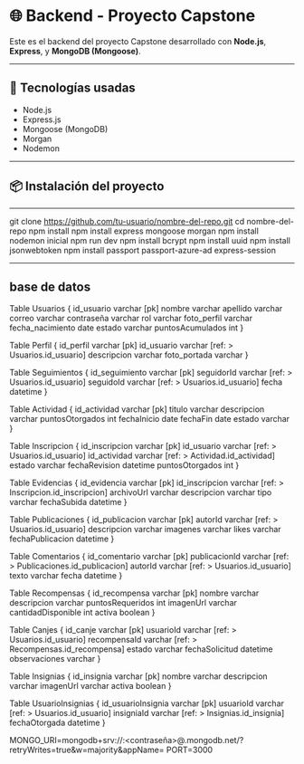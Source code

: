 # 🌐 Backend - Proyecto Capstone

Este es el backend del proyecto Capstone desarrollado con **Node.js**, **Express**, y **MongoDB (Mongoose)**.

---

## 🚀 Tecnologías usadas

- Node.js  
- Express.js  
- Mongoose (MongoDB)  
- Morgan  
- Nodemon  

---

## 📦 Instalación del proyecto

---
git clone https://github.com/tu-usuario/nombre-del-repo.git
cd nombre-del-repo
npm install
npm install express mongoose morgan
npm install nodemon
inicial npm run dev
npm install bcrypt
npm install uuid
npm install jsonwebtoken
npm install passport passport-azure-ad express-session




---

## base de datos


Table Usuarios {
  id_usuario varchar [pk]
  nombre varchar
  apellido varchar
  correo varchar
  contraseña varchar
  rol varchar
  foto_perfil varchar
  fecha_nacimiento date
  estado varchar
  puntosAcumulados int
}

Table Perfil {
  id_perfil varchar [pk]
  id_usuario varchar [ref: > Usuarios.id_usuario]
  descripcion varchar
  foto_portada varchar
}

Table Seguimientos {
  id_seguimiento varchar [pk]
  seguidorId varchar [ref: > Usuarios.id_usuario]
  seguidoId varchar [ref: > Usuarios.id_usuario]
  fecha datetime
}

Table Actividad {
  id_actividad varchar [pk]
  titulo varchar
  descripcion varchar
  puntosOtorgados int
  fechaInicio date
  fechaFin date
  estado varchar
}

Table Inscripcion {
  id_inscripcion varchar [pk]
  id_usuario varchar [ref: > Usuarios.id_usuario]
  id_actividad varchar [ref: > Actividad.id_actividad]
  estado varchar
  fechaRevision datetime
  puntosOtorgados int
}

Table Evidencias {
  id_evidencia varchar [pk]
  id_inscripcion varchar [ref: > Inscripcion.id_inscripcion]
  archivoUrl varchar
  descripcion varchar
  tipo varchar
  fechaSubida datetime
}

Table Publicaciones {
  id_publicacion varchar [pk]
  autorId varchar [ref: > Usuarios.id_usuario]
  descripcion varchar
  imagenes varchar
  likes varchar
  fechaPublicacion datetime
}

Table Comentarios {
  id_comentario varchar [pk]
  publicacionId varchar [ref: > Publicaciones.id_publicacion]
  autorId varchar [ref: > Usuarios.id_usuario]
  texto varchar
  fecha datetime
}

Table Recompensas {
  id_recompensa varchar [pk]
  nombre varchar
  descripcion varchar
  puntosRequeridos int
  imagenUrl varchar
  cantidadDisponible int
  activa boolean
}

Table Canjes {
  id_canje varchar [pk]
  usuarioId varchar [ref: > Usuarios.id_usuario]
  recompensaId varchar [ref: > Recompensas.id_recompensa]
  estado varchar
  fechaSolicitud datetime
  observaciones varchar
}

Table Insignias {
  id_insignia varchar [pk]
  nombre varchar
  descripcion varchar
  imagenUrl varchar
  activa boolean
}

Table UsuarioInsignias {
  id_usuarioInsignia varchar [pk]
  usuarioId varchar [ref: > Usuarios.id_usuario]
  insigniaId varchar [ref: > Insignias.id_insignia]
  fechaOtorgada datetime
}

MONGO_URI=mongodb+srv://<usuario>:<contraseña>@<cluster>.mongodb.net/<nombreBaseDatos>?retryWrites=true&w=majority&appName=<nombreApp>
PORT=3000


```bash